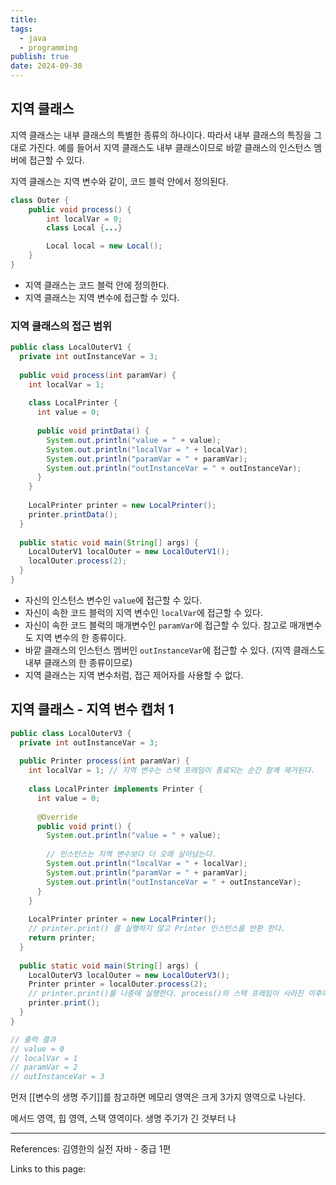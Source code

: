 ```yaml
---
title: 
tags:
  - java
  - programming
publish: true
date: 2024-09-30
---
```


## 지역 클래스
지역 클래스는 내부 클래스의 특별한 종류의 하나이다. 따라서 내부 클래스의 특징을 그대로 가진다.
예를 들어서 지역 클래스도 내부 클래스이므로 바깥 클래스의 인스턴스 멤버에 접근할 수 있다.

지역 클래스는 지역 변수와 같이, 코드 블럭 안에서 정의된다.

```java title="지역 클래스의 예시"
class Outer {
	public void process() {
		int localVar = 0;
		class Local {...}

		Local local = new Local();
	}
}
```

- 지역 클래스는 코드 블럭 안에 정의한다.
- 지역 클래스는 지역 변수에 접근할 수 있다.

### 지역 클래스의 접근 범위
```java title="LocalOuterV1.java"
public class LocalOuterV1 {  
  private int outInstanceVar = 3;  
  
  public void process(int paramVar) {  
    int localVar = 1;  
  
    class LocalPrinter {  
      int value = 0;  
        
      public void printData() {  
        System.out.println("value = " + value);  
        System.out.println("localVar = " + localVar);  
        System.out.println("paramVar = " + paramVar);  
        System.out.println("outInstanceVar = " + outInstanceVar);  
      }  
    }  
  
    LocalPrinter printer = new LocalPrinter();  
    printer.printData();  
  }  
  
  public static void main(String[] args) {  
    LocalOuterV1 localOuter = new LocalOuterV1();  
    localOuter.process(2);  
  }  
}
```

- 자신의 인스턴스 변수인 `value`에 접근할 수 있다.
- 자신이 속한 코드 블럭의 지역 변수인 `localVar`에 접근할 수 있다.
- 자신이 속한 코드 블럭의 매개변수인 `paramVar`에 접근할 수 있다. 참고로 매개변수도 지역 변수의 한 종류이다.
- 바깥 클래스의 인스턴스 멤버인 `outInstanceVar`에 접근할 수 있다. (지역 클래스도 내부 클래스의 한 종류이므로)
- 지역 클래스는 지역 변수처럼, 접근 제어자를 사용할 수 없다.

## 지역 클래스 - 지역 변수 캡처 1
```java title="LocalOuterV3.java"
public class LocalOuterV3 {  
  private int outInstanceVar = 3;  
  
  public Printer process(int paramVar) {  
    int localVar = 1; // 지역 변수는 스택 프레임이 종료되는 순간 함께 제거된다.  
  
    class LocalPrinter implements Printer {  
      int value = 0;  
  
      @Override  
      public void print() {  
        System.out.println("value = " + value);  
  
        // 인스턴스는 지역 변수보다 더 오래 살아남는다.  
        System.out.println("localVar = " + localVar);  
        System.out.println("paramVar = " + paramVar);  
        System.out.println("outInstanceVar = " + outInstanceVar);  
      }  
    }  
  
    LocalPrinter printer = new LocalPrinter();  
    // printer.print() 를 실행하지 않고 Printer 인스턴스를 반환 한다.  
    return printer;  
  }  
  
  public static void main(String[] args) {  
    LocalOuterV3 localOuter = new LocalOuterV3();  
    Printer printer = localOuter.process(2);  
    // printer.print()를 나중에 실행한다. process()의 스택 프레임이 사라진 이후에 실행  
    printer.print();  
  }  
}

// 출력 결과
// value = 0
// localVar = 1
// paramVar = 2
// outInstanceVar = 3
```

먼저 [[변수의 생명 주기]]를 참고하면 메모리 영역은 크게 3가지 영역으로 나뉜다.

메서드 영역, 힙 영역, 스택 영역이다. 생명 주기가 긴 것부터 나




---
References: 김영한의 실전 자바 - 중급 1편

Links to this page: 